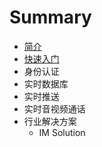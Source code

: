 # Summary

* [简介](README.md)
* [快速入门](QUICKSTART.md)
* 身份认证
* 实时数据库
* 实时推送
* 实时音视频通话
* 行业解决方案
   * IM Solution

